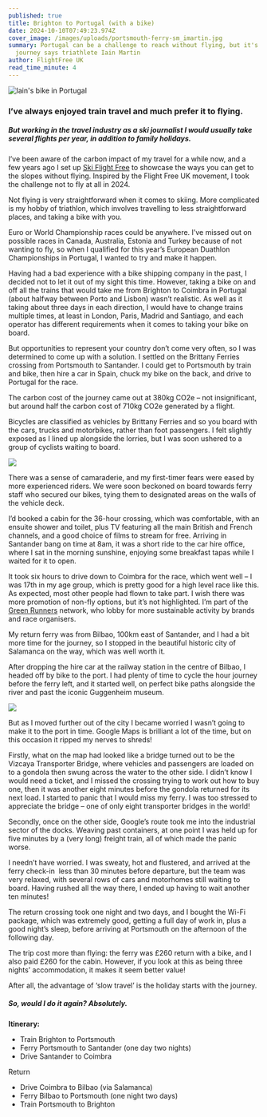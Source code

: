 ```yaml
---
published: true
title: Brighton to Portugal (with a bike)
date: 2024-10-10T07:49:23.974Z
cover_image: /images/uploads/portsmouth-ferry-sm_imartin.jpg
summary: Portugal can be a challenge to reach without flying, but it's worth the
  journey says triathlete Iain Martin
author: FlightFree UK
read_time_minute: 4
---
```

![](/images/uploads/bike-portugal_imartin.jpg "Iain's bike in Portugal")

### I’ve always enjoyed train travel and much prefer it to flying. 

##### But working in the travel industry as a ski journalist I would usually take several flights per year, in addition to family holidays. 

I’ve been aware of the carbon impact of my travel for a while now, and a few years ago I set up [Ski Flight Free](https://skiflightfree.org/) to showcase the ways you can get to the slopes without flying. Inspired by the Flight Free UK movement, I took the challenge not to fly at all in 2024. 

Not flying is very straightforward when it comes to skiing. More complicated is my hobby of triathlon, which involves travelling to less straightforward places, and taking a bike with you. 

Euro or World Championship races could be anywhere. I’ve missed out on possible races in Canada, Australia, Estonia and Turkey because of not wanting to fly, so when I qualified for this year’s European Duathlon Championships in Portugal, I wanted to try and make it happen.

Having had a bad experience with a bike shipping company in the past, I decided not to let it out of my sight this time. However, taking a bike on and off all the trains that would take me from Brighton to Coimbra in Portugal (about halfway between Porto and Lisbon) wasn’t realistic. As well as it taking about three days in each direction, I would have to change trains multiple times, at least in London, Paris, Madrid and Santiago, and each operator has different requirements when it comes to taking your bike on board.

But opportunities to represent your country don’t come very often, so I was determined to come up with a solution. I settled on the Brittany Ferries crossing from Portsmouth to Santander. I could get to Portsmouth by train and bike, then hire a car in Spain, chuck my bike on the back, and drive to Portugal for the race. 

The carbon cost of the journey came out at 380kg CO2e – not insignificant, but around half the carbon cost of 710kg CO2e generated by a flight.

Bicycles are classified as vehicles by Brittany Ferries and so you board with the cars, trucks and motorbikes, rather than foot passengers. I felt slightly exposed as I lined up alongside the lorries, but I was soon ushered to a group of cyclists waiting to board. 

![](/images/uploads/boarding-portsmouth_imartin.jpg)

There was a sense of camaraderie, and my first-timer fears were eased by more experienced riders. We were soon beckoned on board towards ferry staff who secured our bikes, tying them to designated areas on the walls of the vehicle deck. 

I’d booked a cabin for the 36-hour crossing, which was comfortable, with an ensuite shower and toilet, plus TV featuring all the main British and French channels, and a good choice of films to stream for free. Arriving in Santander bang on time at 8am, it was a short ride to the car hire office, where I sat in the morning sunshine, enjoying some breakfast tapas while I waited for it to open.

It took six hours to drive down to Coimbra for the race, which went well – I was 17th in my age group, which is pretty good for a high level race like this. As expected, most other people had flown to take part. I wish there was more promotion of non-fly options, but it’s not highlighted. I’m part of the [Green Runners](https://thegreenrunners.com) network, who lobby for more sustainable activity by brands and race organisers.

My return ferry was from Bilbao, 100km east of Santander, and I had a bit more time for the journey, so I stopped in the beautiful historic city of Salamanca on the way, which was well worth it.

After dropping the hire car at the railway station in the centre of Bilbao, I headed off by bike to the port. I had plenty of time to cycle the hour journey before the ferry left, and it started well, on perfect bike paths alongside the river and past the iconic Guggenheim museum.

![](/images/uploads/bike-path-bilbao_imartin.jpg)

But as I moved further out of the city I became worried I wasn’t going to make it to the port in time. Google Maps is brilliant a lot of the time, but on this occasion it ripped my nerves to shreds! 

Firstly, what on the map had looked like a bridge turned out to be the Vizcaya Transporter Bridge, where vehicles and passengers are loaded on to a gondola then swung across the water to the other side. I didn’t know I would need a ticket, and I missed the crossing trying to work out how to buy one, then it was another eight minutes before the gondola returned for its next load. I started to panic that I would miss my ferry. I was too stressed to appreciate the bridge – one of only eight transporter bridges in the world! 

Secondly, once on the other side, Google’s route took me into the industrial sector of the docks. Weaving past containers, at one point I was held up for five minutes by a (very long) freight train, all of which made the panic worse.

I needn’t have worried. I was sweaty, hot and flustered, and arrived at the ferry check-in  less than 30 minutes before departure, but the team was very relaxed, with several rows of cars and motorhomes still waiting to board. Having rushed all the way there, I ended up having to wait another ten minutes!

The return crossing took one night and two days, and I bought the Wi-Fi package, which was extremely good, getting a full day of work in, plus a good night’s sleep, before arriving at Portsmouth on the afternoon of the following day. 

The trip cost more than flying: the ferry was £260 return with a bike, and I also paid £260 for the cabin. However, if you look at this as being three nights’ accommodation, it makes it seem better value! 

After all, the advantage of ‘slow travel’ is the holiday starts with the journey.  

##### So, would I do it again? Absolutely.

**I﻿tinerary:**

* T﻿rain Brighton to Portsmouth
* F﻿erry Portsmouth to Santander (one day two nights)
* D﻿rive Santander to Coimbra

R﻿eturn

* D﻿rive Coimbra to Bilbao (via Salamanca)
* F﻿erry Bilbao to Portsmouth (one night two days)
* T﻿rain Portsmouth to Brighton